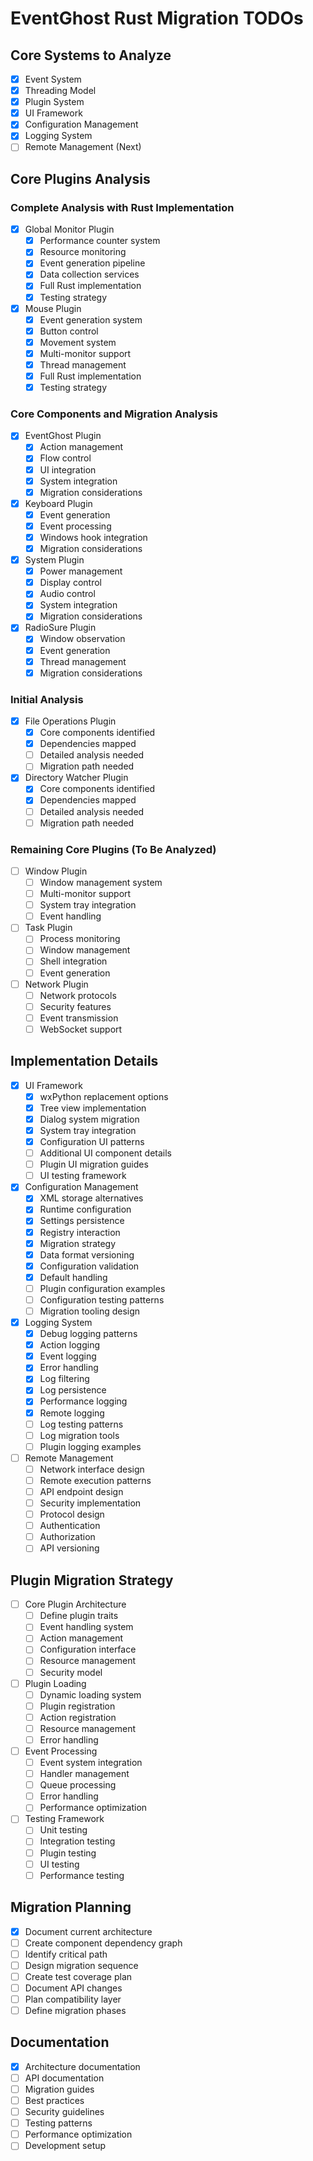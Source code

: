 # EventGhost Rust Migration TODOs

## Core Systems to Analyze
- [x] Event System
- [x] Threading Model
- [x] Plugin System
- [x] UI Framework
- [x] Configuration Management
- [x] Logging System
- [ ] Remote Management (Next)

## Core Plugins Analysis

### Complete Analysis with Rust Implementation
- [x] Global Monitor Plugin
  - [x] Performance counter system
  - [x] Resource monitoring
  - [x] Event generation pipeline
  - [x] Data collection services
  - [x] Full Rust implementation
  - [x] Testing strategy

- [x] Mouse Plugin
  - [x] Event generation system
  - [x] Button control
  - [x] Movement system
  - [x] Multi-monitor support
  - [x] Thread management
  - [x] Full Rust implementation
  - [x] Testing strategy

### Core Components and Migration Analysis
- [x] EventGhost Plugin
  - [x] Action management
  - [x] Flow control
  - [x] UI integration
  - [x] System integration
  - [x] Migration considerations

- [x] Keyboard Plugin
  - [x] Event generation
  - [x] Event processing
  - [x] Windows hook integration
  - [x] Migration considerations

- [x] System Plugin
  - [x] Power management
  - [x] Display control
  - [x] Audio control
  - [x] System integration
  - [x] Migration considerations

- [x] RadioSure Plugin
  - [x] Window observation
  - [x] Event generation
  - [x] Thread management
  - [x] Migration considerations

### Initial Analysis
- [x] File Operations Plugin
  - [x] Core components identified
  - [x] Dependencies mapped
  - [ ] Detailed analysis needed
  - [ ] Migration path needed

- [x] Directory Watcher Plugin
  - [x] Core components identified
  - [x] Dependencies mapped
  - [ ] Detailed analysis needed
  - [ ] Migration path needed

### Remaining Core Plugins (To Be Analyzed)
- [ ] Window Plugin
  - [ ] Window management system
  - [ ] Multi-monitor support
  - [ ] System tray integration
  - [ ] Event handling

- [ ] Task Plugin
  - [ ] Process monitoring
  - [ ] Window management
  - [ ] Shell integration
  - [ ] Event generation

- [ ] Network Plugin
  - [ ] Network protocols
  - [ ] Security features
  - [ ] Event transmission
  - [ ] WebSocket support

## Implementation Details
- [x] UI Framework
  - [x] wxPython replacement options
  - [x] Tree view implementation
  - [x] Dialog system migration
  - [x] System tray integration
  - [x] Configuration UI patterns
  - [ ] Additional UI component details
  - [ ] Plugin UI migration guides
  - [ ] UI testing framework

- [x] Configuration Management
  - [x] XML storage alternatives
  - [x] Runtime configuration
  - [x] Settings persistence
  - [x] Registry interaction
  - [x] Migration strategy
  - [x] Data format versioning
  - [x] Configuration validation
  - [x] Default handling
  - [ ] Plugin configuration examples
  - [ ] Configuration testing patterns
  - [ ] Migration tooling design

- [x] Logging System
  - [x] Debug logging patterns
  - [x] Action logging
  - [x] Event logging
  - [x] Error handling
  - [x] Log filtering
  - [x] Log persistence
  - [x] Performance logging
  - [x] Remote logging
  - [ ] Log testing patterns
  - [ ] Log migration tools
  - [ ] Plugin logging examples

- [ ] Remote Management
  - [ ] Network interface design
  - [ ] Remote execution patterns
  - [ ] API endpoint design
  - [ ] Security implementation
  - [ ] Protocol design
  - [ ] Authentication
  - [ ] Authorization
  - [ ] API versioning

## Plugin Migration Strategy
- [ ] Core Plugin Architecture
  - [ ] Define plugin traits
  - [ ] Event handling system
  - [ ] Action management
  - [ ] Configuration interface
  - [ ] Resource management
  - [ ] Security model

- [ ] Plugin Loading
  - [ ] Dynamic loading system
  - [ ] Plugin registration
  - [ ] Action registration
  - [ ] Resource management
  - [ ] Error handling

- [ ] Event Processing
  - [ ] Event system integration
  - [ ] Handler management
  - [ ] Queue processing
  - [ ] Error handling
  - [ ] Performance optimization

- [ ] Testing Framework
  - [ ] Unit testing
  - [ ] Integration testing
  - [ ] Plugin testing
  - [ ] UI testing
  - [ ] Performance testing

## Migration Planning
- [x] Document current architecture
- [ ] Create component dependency graph
- [ ] Identify critical path
- [ ] Design migration sequence
- [ ] Create test coverage plan
- [ ] Document API changes
- [ ] Plan compatibility layer
- [ ] Define migration phases

## Documentation
- [x] Architecture documentation
- [ ] API documentation
- [ ] Migration guides
- [ ] Best practices
- [ ] Security guidelines
- [ ] Testing patterns
- [ ] Performance optimization
- [ ] Development setup
